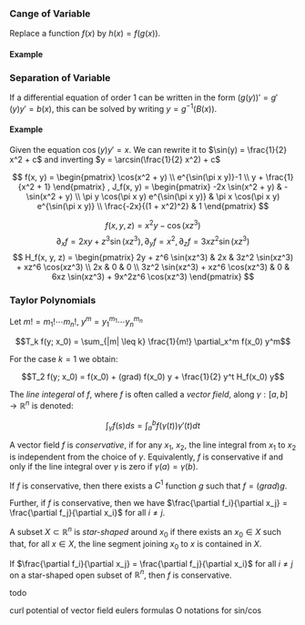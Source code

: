### Cange of Variable

Replace a function $f(x)$ by $h(x) = f(g(x))$.


#### Example

### Separation of Variable

If a differential equation of order 1 can be written in the form $(g(y))' = g'(y) y' = b(x)$, this can be solved by writing $y = g^{-1}(B(x))$.

#### Example

Given the equation $\cos(y) y' = x$. We can rewrite it to $\sin(y) = \frac{1}{2} x^2 + c$ and inverting $y = \arcsin(\frac{1}{2} x^2) + c$

$$
f(x, y) =
\begin{pmatrix}
\cos(x^2 + y) \\
e^{\sin(\pi x y)}-1 \\
y + \frac{1}{x^2 + 1}
\end{pmatrix}
, J_f(x, y) =
\begin{pmatrix}
-2x \sin(x^2 + y) & -\sin(x^2 + y) \\
\pi y \cos(\pi x y) e^{\sin(\pi x y)} & \pi x \cos(\pi x y) e^{\sin(\pi x y)} \\
\frac{-2x}{(1 + x^2)^2} & 1
\end{pmatrix}
$$

$$
f(x, y, z) = x^2 y - \cos(x z^3)
$$
$$
\partial_x f = 2xy + z^3 \sin(xz^3), \partial_y f = x^2, \partial_z f = 3xz^2 \sin(xz^3)
$$
$$
H_f(x, y, z) =
\begin{pmatrix}
2y + z^6 \sin(xz^3) & 2x & 3z^2 \sin(xz^3) + xz^6 \cos(xz^3) \\
2x & 0 & 0 \\
3z^2 \sin(xz^3) + xz^6 \cos(xz^3) & 0 & 6xz \sin(xz^3) + 9x^2z^6 \cos(xz^3)
\end{pmatrix}
$$

### Taylor Polynomials

Let $m! = m_1! \dotsm m_n!$, $y^m = y_1^{m_1} \dotsm y_n^{m_n}$

$$T_k f(y; x_0) = \sum_{|m| \leq k} \frac{1}{m!} \partial_x^m f(x_0) y^m$$

For the case $k = 1$ we obtain:

$$T_2 f(y; x_0) = f(x_0) + (grad) f(x_0) y + \frac{1}{2} y^t H_f(x_0) y$$

$$$$

The *line integeral* of $f$, where $f$ is often called a *vector field*, along $\gamma: [a, b] \to \mathbb{R}^n$ is denoted:

$$\int_\gamma f(s) ds = \int_a^b f(\gamma(t)) \gamma'(t) dt$$

A vector field $f$ is *conservative*, if for any $x_1$, $x_2$, the line integral from $x_1$ to $x_2$ is independent from the choice of $\gamma$. Equivalently, $f$ is conservative if and only if the line integral over $\gamma$ is zero if $\gamma(a) = \gamma(b)$.

If $f$ is conservative, then there exists a $C^1$ function $g$ such that $f = (grad) g$.

Further, if $f$ is conservative, then we have $\frac{\partial f_i}{\partial x_j} = \frac{\partial f_j}{\partial x_i}$ for all $i \neq j$.

A subset $X \subset \mathbb{R}^n$ is *star-shaped* around $x_0$ if there exists an $x_0 \in X$ such that, for all $x \in X$, the line segment joining $x_0$ to $x$ is contained in $X$.

If $\frac{\partial f_i}{\partial x_j} = \frac{\partial f_j}{\partial x_i}$ for all $i \neq j$ on a star-shaped open subset of $\mathbb{R}^n$, then $f$ is conservative.

todo

curl
potential of vector field
eulers formulas
O notations for sin/cos
